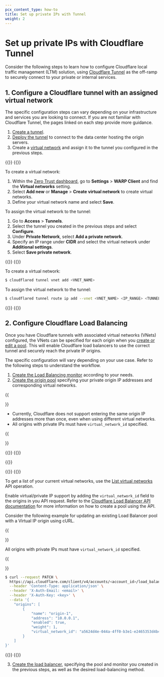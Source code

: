 ```yaml
---
pcx_content_type: how-to
title: Set up private IPs with Tunnel
weight: 2
---
```


# Set up private IPs with Cloudflare Tunnel

Consider the following steps to learn how to configure Cloudflare local traffic management (LTM) solution, using [Cloudflare Tunnel](/cloudflare-one/connections/connect-networks/) as the off-ramp to securely connect to your private or internal services.

## 1. Configure a Cloudflare tunnel with an assigned virtual network

The specific configuration steps can vary depending on your infrastructure and services you are looking to connect. If you are not familiar with Cloudflare Tunnel, the pages linked on each step provide more guidance.

1. [Create a tunnel](/cloudflare-one/connections/connect-networks/get-started/create-remote-tunnel/#1-create-a-tunnel).
2. [Deploy the tunnel](/cloudflare-one/connections/connect-networks/deploy-tunnels/) to connect to the data center hosting the origin servers.
3. Create a [virtual network](/cloudflare-one/connections/connect-networks/private-net/cloudflared/tunnel-virtual-networks/) and assign it to the tunnel you configured in the previous steps.

{{<tabs labels="Dashboard | CLI">}}
{{<tab label="dashboard" no-code="true">}}

To create a virtual network:

1. Within the [Zero Trust dashboard](https://one.dash.cloudflare.com), go to **Settings** > **WARP Client** and find the **Virtual networks** setting.
2. Select **Add new** or **Manage** > **Create virtual network** to create virtual networks.
3. Define your virtual network name and select **Save**.

To assign the virtual network to the tunnel:

1. Go to **Access** > **Tunnels**.
2. Select the tunnel you created in the previous steps and select **Configure**.
3. Under **Private Network**, select **Add a private network**.
4. Specify an IP range under **CIDR** and select the virtual network under **Additional settings**.
5. Select **Save private network**.

{{</tab>}}
{{<tab label="cli" no-code="true">}}

To create a virtual network:

```sh
$ cloudflared tunnel vnet add <VNET_NAME>
```

To assign the virtual network to the tunnel:

```sh
$ cloudflared tunnel route ip add --vnet <VNET_NAME> <IP_RANGE> <TUNNEL_NAME>
```

{{</tab>}}
{{</tabs>}}

## 2. Configure Cloudflare Load Balancing

Once you have Cloudflare tunnels with associated virtual networks (VNets) configured, the VNets can be specified for each origin when you [create or edit a pool](/load-balancing/pools/create-pool/#create-a-pool). This will enable Cloudflare load balancers to use the correct tunnel and securely reach the private IP origins.

The specific configuration will vary depending on your use case. Refer to the following steps to understand the workflow.

1. [Create the Load Balancing monitor](/load-balancing/monitors/create-monitor/) according to your needs.
2. [Create the origin pool](/load-balancing/pools/create-pool/) specifying your private origin IP addresses and corresponding virtual networks.

{{<Aside type="note">}}

* Currently, Cloudflare does not support entering the same origin IP addresses more than once, even when using different virtual networks.
* All origins with private IPs must have `virtual_network_id` specified.

{{</Aside>}}

{{<tabs labels="Dashboard | API">}}
{{<tab label="dashboard" no-code="true">}}

{{<render file="_pool-create.md">}}

{{</tab>}}
{{<tab label="api" no-code="true">}}

To get a list of your current virtual networks, use the [List virtual networks](/api/operations/tunnel-virtual-network-list-virtual-networks) API operation.

Enable virtual/private IP support by adding the `virtual_network_id` field to the origins in you API request. Refer to the [Cloudflare Load Balancer API documentation](/api/operations/account-load-balancer-pools-create-pool) for more information on how to create a pool using the API.

Consider the following example for updating an existing Load Balancer pool with a Virtual IP origin using cURL.

{{<Aside type="warning">}}

All origins with private IPs must have `virtual_network_id` specified.

{{</Aside>}}

```bash
$ curl --request PATCH \
  https://api.cloudflare.com/client/v4/accounts/<account_id>/load_balancers/pools/<pool_id> \
  --header 'Content-Type: application/json' \
  --header 'X-Auth-Email: <email>' \
  --header 'X-Auth-Key: <key>' \
  --data '{
	"origins": [
		{
			"name": "origin-1",
			"address": "10.0.0.1",
			"enabled": true,
			"weight": 1,
			"virtual_network_id": "a5624d4e-044a-4ff0-b3e1-e2465353d4b4"
		}
	]
}'
```

{{</tab>}}
{{</tabs>}}

3. [Create the load balancer](/load-balancing/load-balancers/create-load-balancer/), specifying the pool and monitor you created in the previous steps, as well as the desired load-balancing method.